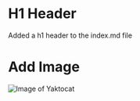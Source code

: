 # <h1> H1 Header
Added a h1 header to the index.md file

# <h1> Add Image
![Image of Yaktocat](https://octodex.github.com/images/yaktocat.png)
